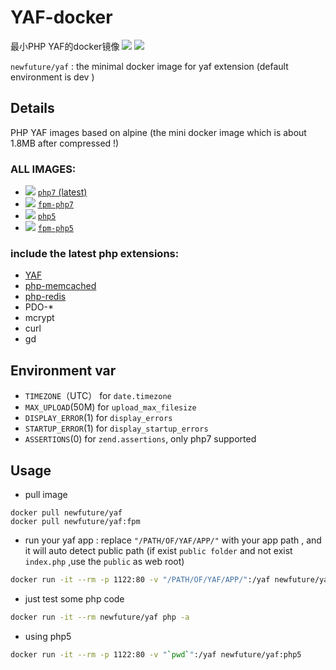 # YAF-docker
最小PHP YAF的docker镜像
[![](https://images.microbadger.com/badges/version/newfuture/yaf.svg)](https://hub.docker.com/r/newfuture/yaf/) [![](https://images.microbadger.com/badges/image/newfuture/yaf.svg)](https://microbadger.com/images/newfuture/yaf "datails")

`newfuture/yaf` : the minimal docker image for yaf extension (default environment is dev )

## Details 

PHP YAF images based on alpine (the mini docker image which is about 1.8MB after compressed !)


### ALL IMAGES:

* [![](https://images.microbadger.com/badges/image/newfuture/yaf:php7.svg)](https://microbadger.com/images/newfuture/yaf:php7) [`php7` (latest)](https://github.com/NewFuture/YAF-docker/tree/docker/php5/cli/)
* [![](https://images.microbadger.com/badges/image/newfuture/yaf:fpm-php7.svg)](https://microbadger.com/images/newfuture/yaf:fpm-php7) [`fpm-php7`](https://github.com/NewFuture/YAF-docker/blob/docker/php7/fpm/)
* [![](https://images.microbadger.com/badges/image/newfuture/yaf:php5.svg)](https://microbadger.com/images/newfuture/yaf:php5) [`php5`](https://github.com/NewFuture/YAF-docker/tree/docker/php5/cli/)
* [![](https://images.microbadger.com/badges/image/newfuture/yaf:fpm-php5.svg)](https://microbadger.com/images/newfuture/yaf:fpm-php5) [`fpm-php5`](https://github.com/NewFuture/YAF-docker/blob/docker/php7/fpm/)

### include the latest php extensions:
- [YAF](https://github.com/laruence/yaf)
- [php-memcached](https://pecl.php.net/package/memcached)
- [php-redis](https://pecl.php.net/package/redis)
- PDO-*
- mcrypt
- curl
- gd

## Environment var

* `TIMEZONE`（UTC） for `date.timezone`
* `MAX_UPLOAD`(50M) for `upload_max_filesize`
* `DISPLAY_ERROR`(1) for `display_errors`
* `STARTUP_ERROR`(1) for `display_startup_errors`
* `ASSERTIONS`(0) for `zend.assertions`, only php7 supported

## Usage

* pull image
```
docker pull newfuture/yaf
docker pull newfuture/yaf:fpm
```
* run your yaf app : replace `"/PATH/OF/YAF/APP/"` with your app path , and it will auto detect public path (if exist `public folder` and not exist `index.php` ,use the `public` as web root)
```bash
docker run -it --rm -p 1122:80 -v "/PATH/OF/YAF/APP/":/yaf newfuture/yaf
```
* just test some php code 
```bash
docker run -it --rm newfuture/yaf php -a
```
* using php5
```bash
docker run -it --rm -p 1122:80 -v "`pwd`":/yaf newfuture/yaf:php5
```